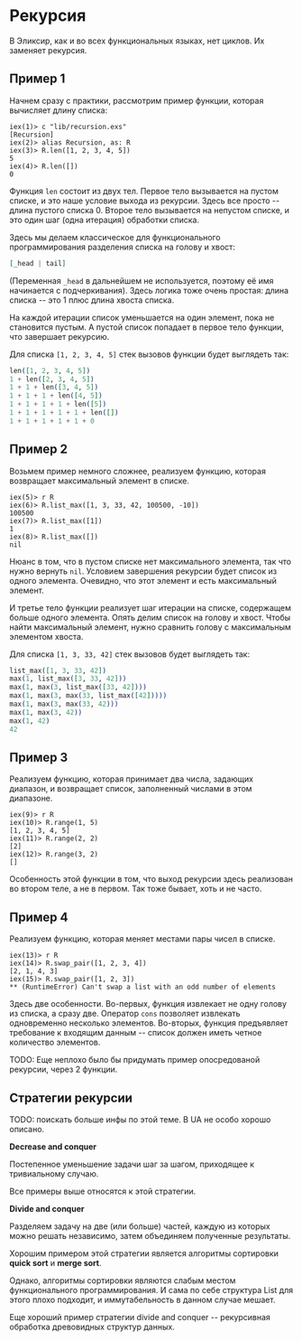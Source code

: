 # Рекурсия

В Эликсир, как и во всех функциональных языках, нет циклов. Их заменяет рекурсия.

## Пример 1

Начнем сразу с практики, рассмотрим пример функции, которая вычисляет длину списка:

```elixir-iex
iex(1)> c "lib/recursion.exs"
[Recursion]
iex(2)> alias Recursion, as: R
iex(3)> R.len([1, 2, 3, 4, 5])
5
iex(4)> R.len([])
0
```

Функция `len` состоит из двух тел. Первое тело вызывается на пустом списке, и это наше условие выхода из рекурсии. Здесь все просто -- длина пустого списка 0. Второе тело вызывается на непустом списке, и это один шаг (одна итерация) обработки списка.

Здесь мы делаем классическое для функционального программирования разделения списка на голову и хвост:

```elixir
[_head | tail]
```

(Переменная `_head` в дальнейшем не используется, поэтому её имя начинается с подчеркивания). Здесь логика тоже очень простая: длина списка -- это 1 плюс длина хвоста списка.

На каждой итерации список уменьшается на один элемент, пока не становится пустым. А пустой список попадает в первое тело функции, что завершает рекурсию.

Для списка `[1, 2, 3, 4, 5]` стек вызовов функции будет выглядеть так:

```elixir
len([1, 2, 3, 4, 5])
1 + len([2, 3, 4, 5])
1 + 1 + len([3, 4, 5])
1 + 1 + 1 + len([4, 5])
1 + 1 + 1 + 1 + len([5])
1 + 1 + 1 + 1 + 1 + len([])
1 + 1 + 1 + 1 + 1 + 0
```

## Пример 2

Возьмем пример немного сложнее, реализуем функцию, которая возвращает максимальный элемент в списке.

```elixir-iex
iex(5)> r R
iex(6)> R.list_max([1, 3, 33, 42, 100500, -10])
100500
iex(7)> R.list_max([1])
1
iex(8)> R.list_max([])
nil
```

Нюанс в том, что в пустом списке нет максимального элемента, так что нужно вернуть `nil`. Условием завершения рекурсии будет список из одного элемента. Очевидно, что этот элемент и есть максимальный элемент.

И третье тело функции реализует шаг итерации на списке, содержащем больше одного элемента. Опять делим список на голову и хвост. Чтобы найти максимальный элемент, нужно сравнить голову с максимальным элементом хвоста.

Для списка `[1, 3, 33, 42]` стек вызовов будет выглядеть так:

```elixir
list_max([1, 3, 33, 42])
max(1, list_max([3, 33, 42]))
max(1, max(3, list_max([33, 42])))
max(1, max(3, max(33, list_max([42]))))
max(1, max(3, max(33, 42)))
max(1, max(3, 42))
max(1, 42)
42
```

## Пример 3

Реализуем функцию, которая принимает два числа, задающих диапазон, и возвращает список, заполненный числами в этом диапазоне.

```elixir-iex
iex(9)> r R
iex(10)> R.range(1, 5)
[1, 2, 3, 4, 5]
iex(11)> R.range(2, 2)
[2]
iex(12)> R.range(3, 2)
[]
```

Особенность этой функции в том, что выход рекурсии здесь реализован во втором теле, а не в первом. Так тоже бывает, хоть и не часто.

## Пример 4

Реализуем функцию, которая меняет местами пары чисел в списке.

```elixir-iex
iex(13)> r R
iex(14)> R.swap_pair([1, 2, 3, 4])
[2, 1, 4, 3]
iex(15)> R.swap_pair([1, 2, 3])
** (RuntimeError) Can't swap a list with an odd number of elements
```

Здесь две особенности. Во-первых, функция извлекает не одну голову из списка, а сразу две. Оператор `cons` позволяет извлекать одновременно несколько элементов. Во-вторых, функция предъявляет требование к входящим данным -- список должен иметь четное количество элементов.

TODO: Еще неплохо было бы придумать пример опосредованой рекурсии, через 2 функции.

## Стратегии рекурсии

TODO: поискать больше инфы по этой теме. В UA не особо хорошо описано.

**Decrease and conquer**

Постепенное уменьшение задачи шаг за шагом, приходящее к тривиальному случаю.

Все примеры выше относятся к этой стратегии.

**Divide and conquer**

Разделяем задачу на две (или больше) частей, каждую из которых можно решать независимо, затем объединяем полученные результаты.

Хорошим примером этой стратегии является алгоритмы сортировки **quick sort** и **merge sort**.

Однако, алгоритмы сортировки являются слабым местом функционального программирования. И сама по себе структура List для этого плохо подходит, и иммутабельность в данном случае мешает.

Еще хороший пример стратегии divide and conquer -- рекурсивная обработка древовидных структур данных. 
